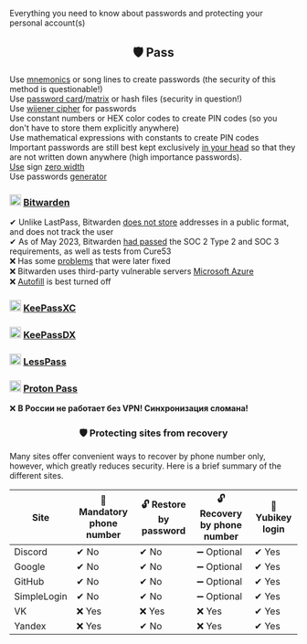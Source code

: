 Everything you need to know about passwords and protecting your personal account(s)

<h2 align="center">🛡 Pass</h2>

Use [mnemonics](https://safe.roskomsvoboda.org/passwords/) or song lines to create passwords (the security of this method is questionable!)
<br>
Use [password card](https://habr.com/ru/articles/534494/)/[matrix](https://rjfelix.github.io/password-matrix/) or hash files (security in question!)
<br>
Use [wijener cipher](https://findhow.org/5076-shifr-vizhenera-onlajn.html) for passwords
<br>
Use constant numbers or HEX color codes to create PIN codes (so you don't have to store them explicitly anywhere)
<br>
Use mathematical expressions with constants to create PIN codes
<br>
Important passwords are still best kept exclusively [in your head](https://book.cyberyozh.com/ru/sozdanie-nadezhnogo-parolya/) so that they are not written down anywhere (high importance passwords).
<br>
[Use](https://book.cyberyozh.com/ru/sekretyi-nadezhnogo-parolya/) sign [zero width](https://symbl.cc/ru/200B/)
<br>
Use passwords [generator](https://bitwarden.com/password-generator/)
  
### <img width=20px src="https://site-iota-coral.vercel.app/censor/bitwarden.png"></img> [Bitwarden](https://bitwarden.com/download/)

✔ Unlike LastPass, Bitwarden [does not store](https://www.reddit.com/r/Bitwarden/comments/104uuqx/moved_to_bitwarden_if_i_am_not_self_hosting_how/) addresses in a public format, and does not track the user
<br>
✔ As of May 2023, Bitwarden [had passed](https://bitwarden.com/help/is-bitwarden-audited/#2023-network-security-assessment) the SOC 2 Type 2 and SOC 3 requirements, as well as tests from Cure53
<br>
❌ Has some [problems](https://bauinvest.su/opublikovany-rezultaty-audita-bezopasnosti/) that were later fixed
<br>
❌ Bitwarden uses third-party vulnerable servers [Microsoft Azure](https://community.bitwarden.com/t/recent-ms-azure-server-vulnerabilities-and-bitwarden-data/49499)
<br>
❌ [Autofill](https://startpack.ru/articles/20230310-bitwarden) is best turned off

### <img width=20px src="https://site-iota-coral.vercel.app/censor/keepassxc.png"></img> [KeePassXC](https://github.com/keepassxreboot/keepassxc)

### <img width=20px src="https://raw.githubusercontent.com/Kunzisoft/KeePassDX/master/art/icon.png"></img> [KeePassDX](https://github.com/Kunzisoft/KeePassDX)

### <img width=20px src="https://site-iota-coral.vercel.app/censor/lesspass.png"></img> [LessPass](https://lesspass.com)

### <img width=20px src="https://site-iota-coral.vercel.app/censor/proton.webp"></img> [Proton Pass](https://proton.me/pass)

❌ **В России не работает без VPN! Синхронизация сломана!**

<h3 align="center">🛡 Protecting sites from recovery</h3>

Many sites offer convenient ways to recover by phone number only, however, which greatly reduces security. Here is a brief summary of the different sites.

Site | 📱 Mandatory phone number | 🔓 Restore by password | 🔓 Recovery by phone number | 🔑 Yubikey login
------------ | ---- | ---- | ---- | ---
Discord | ✔ No | ✔ No | ➖ Optional | ✔ Yes
Google | ✔ No | ✔ No | ➖ Optional | ✔ Yes
GitHub | ✔ No | ✔ No | ➖ Optional | ✔ Yes
SimpleLogin | ✔ No | ✔ No | ➖ Optional | ✔ Yes
VK  | ❌ Yes | ❌ Yes | ❌ Yes | ✔ Yes
Yandex  | ❌ Yes | ✔ No | ❌ Yes | ✔ Yes
